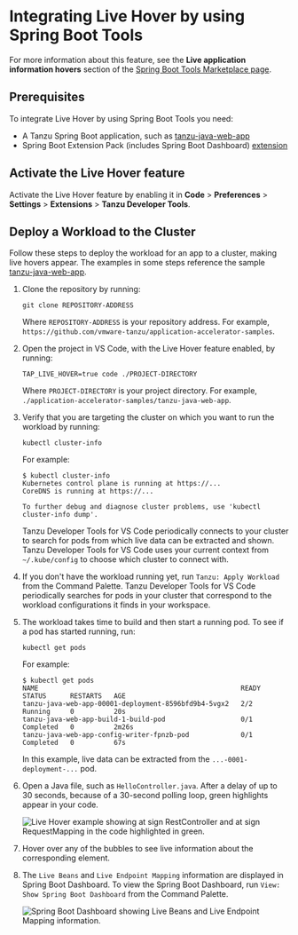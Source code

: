 # Integrating Live Hover by using Spring Boot Tools

For more information about this feature, see the **Live application information hovers** section of
the [Spring Boot Tools Marketplace page](https://marketplace.visualstudio.com/items?itemName=Pivotal.vscode-spring-boot).

## <a id="prerequisites"></a> Prerequisites

To integrate Live Hover by using Spring Boot Tools you need:

- A Tanzu Spring Boot application, such as
  [tanzu-java-web-app](https://github.com/vmware-tanzu/application-accelerator-samples/tree/main/tanzu-java-web-app)
- Spring Boot Extension Pack (includes Spring Boot Dashboard)
  [extension](https://marketplace.visualstudio.com/items?itemName=Pivotal.vscode-boot-dev-pack)

## <a id="activate-feature"></a> Activate the Live Hover feature

Activate the Live Hover feature by enabling it in
**Code** > **Preferences** > **Settings** > **Extensions** > **Tanzu Developer Tools**.

## <a id="deploy-workload"></a> Deploy a Workload to the Cluster

Follow these steps to deploy the workload for an app to a cluster, making live hovers appear.
The examples in some steps reference the sample
[tanzu-java-web-app](https://github.com/vmware-tanzu/application-accelerator-samples/tree/main/tanzu-java-web-app).

1. Clone the repository by running:

   ```console
   git clone REPOSITORY-ADDRESS
   ```

   Where `REPOSITORY-ADDRESS` is your repository address.
   For example, `https://github.com/vmware-tanzu/application-accelerator-samples`.

2. Open the project in VS Code, with the Live Hover feature enabled, by running:

   ```console
   TAP_LIVE_HOVER=true code ./PROJECT-DIRECTORY
   ```

   Where `PROJECT-DIRECTORY` is your project directory.
   For example, `./application-accelerator-samples/tanzu-java-web-app`.

3. Verify that you are targeting the cluster on which you want to run the workload by running:

   ```console
   kubectl cluster-info
   ```

   For example:

   ```console
   $ kubectl cluster-info
   Kubernetes control plane is running at https://...
   CoreDNS is running at https://...

   To further debug and diagnose cluster problems, use 'kubectl cluster-info dump'.
   ```

   Tanzu Developer Tools for VS Code periodically connects to your cluster to search for pods from
   which live data can be extracted and shown.
   Tanzu Developer Tools for VS Code uses your current context from `~/.kube/config` to choose
   which cluster to connect with.

4. If you don't have the workload running yet, run `Tanzu: Apply Workload` from the Command Palette.
   Tanzu Developer Tools for VS Code periodically searches for pods in your cluster that correspond
   to the workload configurations it finds in your workspace.

5. The workload takes time to build and then start a running pod. To see if a pod has started running,
   run:

   ```console
   kubectl get pods
   ```

   For example:

   ```console
   $ kubectl get pods
   NAME                                                   READY   STATUS      RESTARTS   AGE
   tanzu-java-web-app-00001-deployment-8596bfd9b4-5vgx2   2/2     Running     0          20s
   tanzu-java-web-app-build-1-build-pod                   0/1     Completed   0          2m26s
   tanzu-java-web-app-config-writer-fpnzb-pod             0/1     Completed   0          67s
   ```

   In this example, live data can be extracted from the `...-0001-deployment-...` pod.

6. Open a Java file, such as `HelloController.java`.
   After a delay of up to 30 seconds, because of a 30-second polling loop, green highlights appear in
   your code.

   ![Live Hover example showing at sign RestController and at sign RequestMapping in the code highlighted in green.](../images/vscode-live-hover-example.png)

7. Hover over any of the bubbles to see live information about the corresponding element.

8. The `Live Beans` and `Live Endpoint Mapping` information are displayed in Spring Boot Dashboard.
   To view the Spring Boot Dashboard, run `View: Show Spring Boot Dashboard` from the Command Palette.

   ![Spring Boot Dashboard showing Live Beans and Live Endpoint Mapping information.](../images/vscode-beansmapping-example.png)